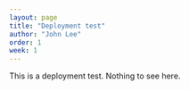 ```yaml
---
layout: page
title: "Deployment test"
author: "John Lee"
order: 1
week: 1
---
```


This is a deployment test.
Nothing to see here.

